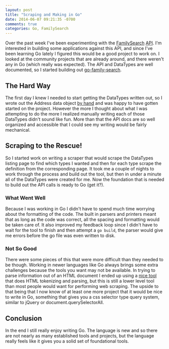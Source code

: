 ```yaml
---
layout: post
title: "Scraping and Making in Go"
date: 2014-06-07 09:21:35 -0700
comments: true
categories: Go, FamilySearch
---
```

Over the past week I've been experimenting with the [FamilySearch](https://familysearch.org/)
[API](https://familysearch.org/developers/docs/api/resources). I'm interested in building some applications 
against this API, and since I've been learning Go lately I figured this would be a good project to work on. I looked at 
the community projects that are already around, and there weren't any in Go (which really was expected). The API and 
DataTypes are well documented, so I started building out [go-family-search](https://github.com/boushley/go-family-search).

## The Hard Way
The first day I knew I needed to start getting the DataTypes written out, so I wrote out the Address data object
[by hand](https://github.com/boushley/go-family-search/commit/58cbc1b0839abe9dfbe49fcb053ab94a177868db) and was
happy to have gotten started on the project. However the more I thought about what I was attempting to do the
more I realized manually writing each of those DataTypes didn't sound like fun. More than that the API docs are so well
organized and accessible that I could see my writing would be fairly mechanical.

## Scraping to the Rescue!
So I started work on writing a scraper that would scrape the DataTypes listing page to find which types I wanted and 
then for each type scrape the definition from the corresponding page. It took me a couple of nights to work through the 
process and build out the tool, but then in under a minute all of the DataTypes were created for me. Now the foundation 
that is needed to build out the API calls is ready to Go (get it?).

### What Went Well
Because I was working in Go I didn't have to spend much time worrying about the formatting of the code. The built in 
parsers and printers meant that as long as the code was correct, all the spacing and formatting would be taken care of. 
It also improved my feedback loop since I didn't have to wait for the tool to finish and then attempt a `go build`, the 
parser would give me errors before the go file was even written to disk.

### Not So Good
There were some pieces of this that were more difficult than they needed to be though. Working in newer languages like 
Go always brings some extra challenges because the tools you want may not be available. In trying to parse information 
out of an HTML document I ended up using a [nice tool](https://godoc.org/code.google.com/p/go.net/html) that does HTML
tokenizing and parsing, but this is still a lower level tool than most people would want for performing web scraping. 
The upside to that being that I now know of at least one more project that it would be nice to write in Go, something 
that gives you a css selector type query system, similar to jQuery or document.querySelectorAll.

## Conclusion
In the end I still really enjoy writing Go. The language is new and so there are not nearly as many established tools 
and projects, but the language really feels like it gives you a solid set of foundational tools.
